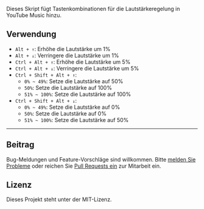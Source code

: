 Dieses Skript fügt Tastenkombinationen für die Lautstärkeregelung in YouTube Music hinzu.

## Verwendung

- `Alt + ↑`: Erhöhe die Lautstärke um 1%
- `Alt + ↓`: Verringere die Lautstärke um 1%
- `Ctrl + Alt + ↑`: Erhöhe die Lautstärke um 5%
- `Ctrl + Alt + ↓`: Verringere die Lautstärke um 5%
- `Ctrl + Shift + Alt + ↑`:
  - `0% ~ 49%`: Setze die Lautstärke auf 50%
  - `50%`: Setze die Lautstärke auf 100%
  - `51% ~ 100%`: Setze die Lautstärke auf 100%
- `Ctrl + Shift + Alt + ↓`:
  - `0% ~ 49%`: Setze die Lautstärke auf 0%
  - `50%`: Setze die Lautstärke auf 0%
  - `51% ~ 100%`: Setze die Lautstärke auf 50%

---

## Beitrag

Bug-Meldungen und Feature-Vorschläge sind willkommen. Bitte [melden Sie Probleme](https://github.com/yossy17/youtube-music-volume-control-shortcut/issues) oder reichen Sie [Pull Requests ein](https://github.com/yossy17/youtube-music-volume-control-shortcut/pulls) zur Mitarbeit ein.

## Lizenz

Dieses Projekt steht unter der MIT-Lizenz.
